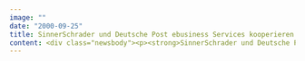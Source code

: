 ```yaml
---
image: ""
date: "2000-09-25"
title: SinnerSchrader und Deutsche Post ebusiness Services kooperieren
content: <div class="newsbody"><p><strong>SinnerSchrader und Deutsche Post eBusiness Services, Teil der eBusiness Holding der Deutschen Post World Net, kooperieren bei der Entwicklung integrierter Logistik-Services für den Internethandel.</strong></p><p>Ziel der Partnerschaft ist eine optimale Abdeckung des gesamten Fulfilment, von der Einrichtung eines Shops bis zu den Bestell-, Logistik- und Auslieferungsprozessen. Mit der Blume 2000 New Media AG ist der erste gemeinsame Projektkunde soeben ans Netz gegangen, eine weitere Zusammenarbeit soll sich anschließen.</p><p>"Die Qualität einer eBusiness-Lösung wird zunehmend von Prozessen bestimmt, die nach dem letzten Klick erfolgen", unterstreicht CEO Matthias Schrader. Hinter der Shopfassade auch die Logistik und Auslieferung zu organisieren, gehört deshalb zu den strategischen Schwerpunkten der Hamburger Internetspezialisten. Deutsche Post eBusiness Services (eCS) ist auf die Abdeckung des gesamten Back-Ends spezialisiert. "Der Kunde fordert zu Recht eine nahtlose Integration von Produkt-Angebot und Auftragserfüllung", erklärt eCS-Geschäftsführer Peter Optenhövel.</p><p>SinnerSchrader bringt in der Kooperation seine Kompetenz rund um den Internet-Shop und das Marketing ein. eBusiness Services übernimmt die Zahlungsabwicklung, die Adressüberprüfung sowie Warehousing und Zustellung und greift dabei auf die Kernkompetenzen der Deutschen Post zurück. Der virtuelle Blumenhandel, der unter www.blume2000.de online gegangen ist, greift für sein Lager außerdem über Datennetze auf ein technisch voll integriertes Warenwirtschaftssystem der eCS zurück. Das Besondere daran&#58; Der Kunde muss die Software für dieses System nicht kaufen, sondern kann sie auf Monatsbasis mieten (Application Service Providing). Für den Internethändler bedeutet das einen wichtigen Investitionsschutz.</p><p>SinnerSchrader setzt für das Projekt erstmalig die vor wenigen Wochen vorgestellte eBusiness Strategie "Unified Commerce" ein. Unter Verwendung moderner Mehrschicht-Architekturen und offener Industriestandards wie Java, EJB, CORBA/RMI und XML werden Komponenten wie Logistik, Rechnungswesen, Warehousing, CRM-Systeme sowie Statistik- und Profilingsysteme in einer Backend-Plattform integriert. So bietet der "Unified Commerce" Ansatz schon heute die Anbindung von eBusiness-Lösungen an mobile Dienste wie WAP, automatisierte Call Center (Datenbankanfragen per Spracherkennung), WebTV sowie "Point-of-Sale"-Terminals.</p><p><a class="news-backlink" href="/de/"><svg class="svg-ico svg-ico--arrow-left"><use xlink&#58;href="#arrow-down"></use></svg>Zurück zur Presse Übersicht</a></p></div>
---
```

